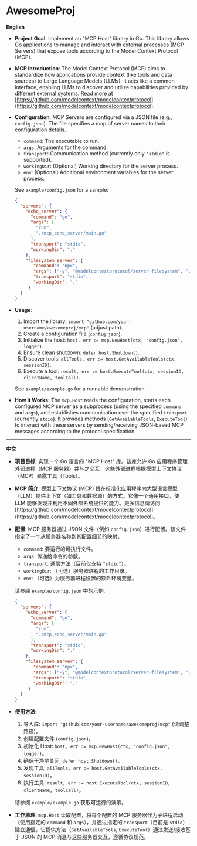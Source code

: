 # AwesomeProj

**English**

*   **Project Goal**: Implement an "MCP Host" library in Go. This library allows Go applications to manage and interact with external processes (MCP Servers) that expose tools according to the Model Context Protocol (MCP).
*   **MCP Introduction**: The Model Context Protocol (MCP) aims to standardize how applications provide context (like tools and data sources) to Large Language Models (LLMs). It acts like a common interface, enabling LLMs to discover and utilize capabilities provided by different external systems. Read more at [https://github.com/modelcontext/modelcontextprotocol](https://github.com/modelcontext/modelcontextprotocol).
*   **Configuration**: MCP Servers are configured via a JSON file (e.g., `config.json`). The file specifies a map of server names to their configuration details.
    *   `command`: The executable to run.
    *   `args`: Arguments for the command.
    *   `transport`: Communication method (currently only `"stdio"` is supported).
    *   `workingDir`: (Optional) Working directory for the server process.
    *   `env`: (Optional) Additional environment variables for the server process.

    See `example/config.json` for a sample:
    ```json
    {
      "servers": {
        "echo_server": {
          "command": "go",
          "args": [
            "run",
            "./mcp_echo_server/main.go" 
          ],
          "transport": "stdio",
          "workingDir": "."
        },
        "filesystem_server": {
           "command": "npx",
           "args": ["-y", "@modelcontextprotocol/server-filesystem", "./example_fs_data"],
           "transport": "stdio",
           "workingDir": "."
         }
      }
    }
    ```
*   **Usage**: 
    1.  Import the library: `import "github.com/your-username/awesomeproj/mcp"` (adjust path).
    2.  Create a configuration file (`config.json`).
    3.  Initialize the host: `host, err := mcp.NewHost(ctx, "config.json", logger)`.
    4.  Ensure clean shutdown: `defer host.Shutdown()`.
    5.  Discover tools: `allTools, err := host.GetAvailableTools(ctx, sessionID)`.
    6.  Execute a tool: `result, err := host.ExecuteTool(ctx, sessionID, clientName, toolCall)`.

    See `example/example.go` for a runnable demonstration.
*   **How it Works**: The `mcp.Host` reads the configuration, starts each configured MCP server as a subprocess (using the specified `command` and `args`), and establishes communication over the specified `transport` (currently `stdio`). It provides methods (`GetAvailableTools`, `ExecuteTool`) to interact with these servers by sending/receiving JSON-based MCP messages according to the protocol specification.

---

**中文**

*   **项目目标**: 实现一个 Go 语言的 "MCP Host" 库。该库允许 Go 应用程序管理外部进程（MCP 服务器）并与之交互，这些外部进程根据模型上下文协议（MCP）暴露工具（Tools）。
*   **MCP 简介**: 模型上下文协议 (MCP) 旨在标准化应用程序向大型语言模型（LLM）提供上下文（如工具和数据源）的方式。它像一个通用接口，使 LLM 能够发现并利用不同外部系统提供的能力。更多信息请访问 [https://github.com/modelcontext/modelcontextprotocol](https://github.com/modelcontext/modelcontextprotocol)。
*   **配置**: MCP 服务器通过 JSON 文件（例如 `config.json`）进行配置。该文件指定了一个从服务器名称到其配置细节的映射。
    *   `command`: 要运行的可执行文件。
    *   `args`: 传递给命令的参数。
    *   `transport`: 通信方法（目前仅支持 `"stdio"`）。
    *   `workingDir`: （可选）服务器进程的工作目录。
    *   `env`: （可选）为服务器进程设置的额外环境变量。

    请参阅 `example/config.json` 中的示例:
    ```json
    {
      "servers": {
        "echo_server": {
          "command": "go",
          "args": [
            "run",
            "./mcp_echo_server/main.go" 
          ],
          "transport": "stdio",
          "workingDir": "."
        },
        "filesystem_server": {
           "command": "npx",
           "args": ["-y", "@modelcontextprotocol/server-filesystem", "./example_fs_data"],
           "transport": "stdio",
           "workingDir": "."
         }
      }
    }
    ```
*   **使用方法**: 
    1.  导入库: `import "github.com/your-username/awesomeproj/mcp"` (请调整路径)。
    2.  创建配置文件 (`config.json`)。
    3.  初始化 Host: `host, err := mcp.NewHost(ctx, "config.json", logger)`。
    4.  确保干净地关闭: `defer host.Shutdown()`。
    5.  发现工具: `allTools, err := host.GetAvailableTools(ctx, sessionID)`。
    6.  执行工具: `result, err := host.ExecuteTool(ctx, sessionID, clientName, toolCall)`。

    请参阅 `example/example.go` 获取可运行的演示。
*   **工作原理**: `mcp.Host` 读取配置，将每个配置的 MCP 服务器作为子进程启动（使用指定的 `command` 和 `args`），并通过指定的 `transport`（目前是 `stdio`）建立通信。它提供方法（`GetAvailableTools`, `ExecuteTool`）通过发送/接收基于 JSON 的 MCP 消息与这些服务器交互，遵循协议规范。 